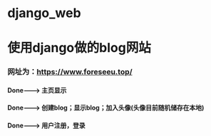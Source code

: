 # django_web
# 使用django做的blog网站

### 网址为：https://www.foreseeu.top/

#### Done---> 主页显示
#### Done---> 创建blog；显示blog；加入头像(头像目前随机储存在本地)
#### Done---> 用户注册，登录
